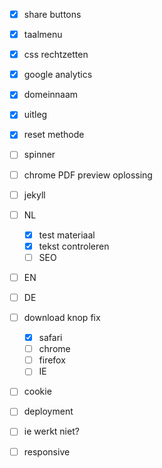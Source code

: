 - [x] share buttons
- [x] taalmenu
- [x] css rechtzetten
- [x] google analytics
- [x] domeinnaam
- [x] uitleg
- [x] reset methode

- [ ] spinner
- [ ] chrome PDF preview oplossing
- [ ] jekyll

- [ ] NL
  - [x] test materiaal
  - [x] tekst controleren
  - [ ] SEO

- [ ] EN
- [ ] DE

- [ ] download knop fix
  - [x] safari
  - [ ] chrome
  - [ ] firefox
  - [ ] IE

- [ ] cookie

- [ ] deployment
- [ ] ie werkt niet?
- [ ] responsive

